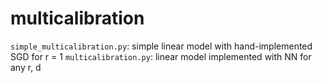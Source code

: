 # multicalibration

`simple_multicalibration.py`: simple linear model with hand-implemented SGD for r = 1
`multicalibration.py`: linear model implemented with NN for any r, d
